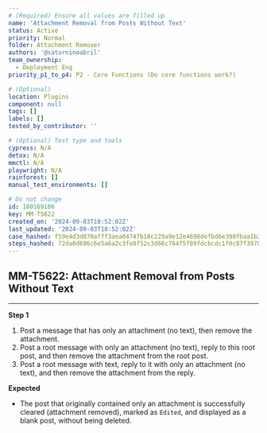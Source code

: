 ```yaml
---
# (Required) Ensure all values are filled up
name: 'Attachment Removal from Posts Without Text'
status: Active
priority: Normal
folder: Attachment Remover
authors: '@saturninoabril'
team_ownership:
  - Deployment Eng
priority_p1_to_p4: P2 - Core Functions (Do core functions work?)

# (Optional)
location: Plugins
component: null
tags: []
labels: []
tested_by_contributor: ''

# (Optional) Test type and tools
cypress: N/A
detox: N/A
mmctl: N/A
playwright: N/A
rainforest: []
manual_test_environments: []

# Do not change
id: 180169106
key: MM-T5622
created_on: '2024-09-03T10:52:02Z'
last_updated: '2024-09-03T18:52:02Z'
case_hashed: f59e4d3d070afff3aea04747b16c229a9e12e4698defbd6e398fbaa1b2d274945cb5045a1baa7a5d856611b829634b79
steps_hashed: 72da0d696c6e5a6a2c3fe0f52c3d66c764f5f89fdcbcdc1f0c87f39783c1bfce1216373247417248ae5f8adac65f8ff8
---
```


<!-- (Auto-generated) Based on frontmatter's "key" and "name" -->

## MM-T5622: Attachment Removal from Posts Without Text

---

**Step 1**

1. Post a message that has only an attachment (no text), then remove the attachment.
2. Post a root message with only an attachment (no text), reply to this root post, and then remove the attachment from the root post.
3. Post a root message with text, reply to it with only an attachment (no text), and then remove the attachment from the reply.

**Expected**

- The post that originally contained only an attachment is successfully cleared (attachment removed), marked as `Edited`, and displayed as a blank post, without being deleted.
